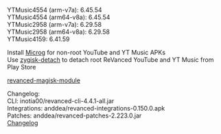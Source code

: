 YTMusic4554 (arm-v7a): 6.45.54  
YTMusic4554 (arm64-v8a): 6.45.54  
YTMusic2958 (arm-v7a): 6.29.58  
YTMusic2958 (arm64-v8a): 6.29.58  
YTMusic4159: 6.41.59  

Install [Microg](https://github.com/ReVanced/GmsCore/releases) for non-root YouTube and YT Music APKs  
Use [zygisk-detach](https://github.com/j-hc/zygisk-detach) to detach root ReVanced YouTube and YT Music from Play Store  

[revanced-magisk-module](https://github.com/j-hc/revanced-magisk-module)  

Changelog:  
CLI: inotia00/revanced-cli-4.4.1-all.jar  
Integrations: anddea/revanced-integrations-0.150.0.apk  
Patches: anddea/revanced-patches-2.223.0.jar  
[Changelog](https://github.com/anddea/revanced-patches/releases/tag/v2.223.0)  
